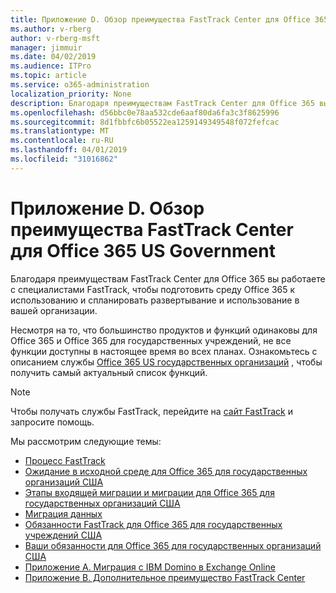 ```yaml
---
title: Приложение D. Обзор преимущества FastTrack Center для Office 365 US Government
ms.author: v-rberg
author: v-rberg-msft
manager: jimmuir
ms.date: 04/02/2019
ms.audience: ITPro
ms.topic: article
ms.service: o365-administration
localization_priority: None
description: Благодаря преимуществам FastTrack Center для Office 365 вы работаете с специалистами FastTrack, чтобы подготовить среду Office 365 к использованию и спланировать развертывание и использование в вашей организации.
ms.openlocfilehash: d56bbc0e78aa532cde6aaf80da6fa3c3f8625996
ms.sourcegitcommit: 8d1fbbfc6b05522ea1259149349548f072fefcac
ms.translationtype: MT
ms.contentlocale: ru-RU
ms.lasthandoff: 04/01/2019
ms.locfileid: "31016862"
---
```

# <a name="appendix-d---fasttrack-center-benefit-overview-for-office-365-us-government"></a>Приложение D. Обзор преимущества FastTrack Center для Office 365 US Government

Благодаря преимуществам FastTrack Center для Office 365 вы работаете с специалистами FastTrack, чтобы подготовить среду Office 365 к использованию и спланировать развертывание и использование в вашей организации. 
  
Несмотря на то, что большинство продуктов и функций одинаковы для Office 365 и Office 365 для государственных учреждений, не все функции доступны в настоящее время во всех планах. Ознакомьтесь с описанием службы [Office 365 US государственных организаций](https://aka.ms/aboutgovcloud) , чтобы получить самый актуальный список функций.

> [!NOTE]
> Чтобы получать службы FastTrack, перейдите на [сайт FastTrack](https://go.microsoft.com/fwlink/?linkid=780698) и запросите помощь.  

Мы рассмотрим следующие темы:
- [Процесс FastTrack](O365-fasttrack-process.md) 
- [Ожидание в исходной среде для Office 365 для государственных организаций США](US-Gov-appendix-source-environment-expectations.md)   
- [Этапы входящей миграции и миграции для Office 365 для государственных организаций США](US-Gov-appendix-onboarding-and-migration.md)
- [Миграция данных](O365-data-migration.md)    
- [Обязанности FastTrack для Office 365 для государственных учреждений США](US-Gov-appendix-fasttrack-responsibilities.md)   
- [Ваши обязанности для Office 365 для государственных организаций США](US-Gov-appendix-your-responsibilities.md) 
- [Приложение А. Миграция с IBM Domino в Exchange Online](O365-from-ibm-domino-to-exchange-online.md)   
- [Приложение B. Дополнительное преимущество FastTrack Center](O365-fasttrack-additional-benefits.md)



